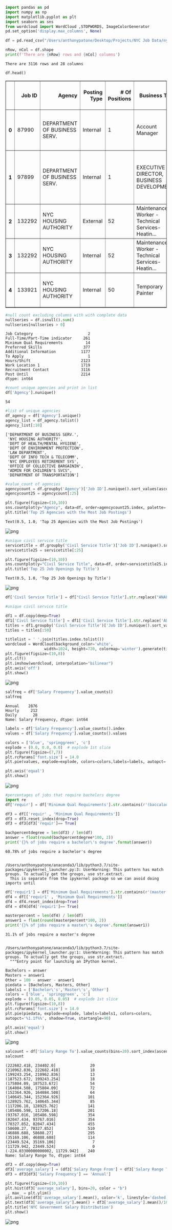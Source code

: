 

```python
import pandas as pd
import numpy as np
import matplotlib.pyplot as plt
import seaborn as sns
from wordcloud import WordCloud ,STOPWORDS, ImageColorGenerator
pd.set_option('display.max_columns', None)

df = pd.read_csv("/Users/anthonypatone/Desktop/Projects/NYC Job Data/nyc-jobs.csv", delimiter=',')
```


```python
nRow, nCol = df.shape
print(f'There are {nRow} rows and {nCol} columns')
```

    There are 3116 rows and 28 columns



```python
df.head()
```

<table border="1" class="dataframe">
  <thead>
    <tr style="text-align: right;">
      <th></th>
      <th>Job ID</th>
      <th>Agency</th>
      <th>Posting Type</th>
      <th># Of Positions</th>
      <th>Business Title</th>
      <th>Civil Service Title</th>
      <th>Title Code No</th>
      <th>Level</th>
      <th>Job Category</th>
      <th>Full-Time/Part-Time indicator</th>
      <th>Salary Range From</th>
      <th>Salary Range To</th>
      <th>Salary Frequency</th>
      <th>Work Location</th>
      <th>Division/Work Unit</th>
      <th>Job Description</th>
      <th>Minimum Qual Requirements</th>
      <th>Preferred Skills</th>
      <th>Additional Information</th>
      <th>To Apply</th>
      <th>Hours/Shift</th>
      <th>Work Location 1</th>
      <th>Recruitment Contact</th>
      <th>Residency Requirement</th>
      <th>Posting Date</th>
      <th>Post Until</th>
      <th>Posting Updated</th>
      <th>Process Date</th>
    </tr>
  </thead>
  <tbody>
    <tr>
      <th>0</th>
      <td>87990</td>
      <td>DEPARTMENT OF BUSINESS SERV.</td>
      <td>Internal</td>
      <td>1</td>
      <td>Account Manager</td>
      <td>CONTRACT REVIEWER (OFFICE OF L</td>
      <td>40563</td>
      <td>1</td>
      <td>NaN</td>
      <td>NaN</td>
      <td>42405.00</td>
      <td>65485.00</td>
      <td>Annual</td>
      <td>110 William St. N Y</td>
      <td>Strategy &amp; Analytics</td>
      <td>Division of Economic &amp; Financial Opportunity (...</td>
      <td>1.\tA baccalaureate degree from an accredited ...</td>
      <td>â€¢\tExcellent interpersonal and organizationa...</td>
      <td>Salary range for this position is: $42,405 - $...</td>
      <td>NaN</td>
      <td>NaN</td>
      <td>NaN</td>
      <td>NaN</td>
      <td>New York City residency is generally required ...</td>
      <td>2011-06-24T00:00:00.000</td>
      <td>NaN</td>
      <td>2011-06-24T00:00:00.000</td>
      <td>2019-07-09T00:00:00.000</td>
    </tr>
    <tr>
      <th>1</th>
      <td>97899</td>
      <td>DEPARTMENT OF BUSINESS SERV.</td>
      <td>Internal</td>
      <td>1</td>
      <td>EXECUTIVE DIRECTOR, BUSINESS DEVELOPMENT</td>
      <td>ADMINISTRATIVE BUSINESS PROMOT</td>
      <td>10009</td>
      <td>M3</td>
      <td>NaN</td>
      <td>F</td>
      <td>60740.00</td>
      <td>162014.00</td>
      <td>Annual</td>
      <td>110 William St. N Y</td>
      <td>Tech Talent Pipeline</td>
      <td>The New York City Department of Small Business...</td>
      <td>1. A baccalaureate degree from an accredited c...</td>
      <td>NaN</td>
      <td>NaN</td>
      <td>In addition to applying through this website, ...</td>
      <td>NaN</td>
      <td>NaN</td>
      <td>NaN</td>
      <td>New York City residency is generally required ...</td>
      <td>2012-01-26T00:00:00.000</td>
      <td>NaN</td>
      <td>2012-01-26T00:00:00.000</td>
      <td>2019-07-09T00:00:00.000</td>
    </tr>
    <tr>
      <th>2</th>
      <td>132292</td>
      <td>NYC HOUSING AUTHORITY</td>
      <td>External</td>
      <td>52</td>
      <td>Maintenance Worker - Technical Services-Heatin...</td>
      <td>MAINTENANCE WORKER</td>
      <td>90698</td>
      <td>0</td>
      <td>Maintenance &amp; Operations</td>
      <td>F</td>
      <td>51907.68</td>
      <td>54580.32</td>
      <td>Annual</td>
      <td>Heating Mgt-Operations</td>
      <td>Management Services Department</td>
      <td>Under direct supervision, assist in the routin...</td>
      <td>1. Three years of full-time satisfactory exper...</td>
      <td>1.  A High School Diploma or GED.  2.  CDL Dri...</td>
      <td>1.  A Motor Vehicle Driverâ€™s License valid i...</td>
      <td>Click the "Apply Now" button.</td>
      <td>NaN</td>
      <td>NaN</td>
      <td>NaN</td>
      <td>NYCHA has no residency requirements.</td>
      <td>2013-10-24T00:00:00.000</td>
      <td>NaN</td>
      <td>2013-12-12T00:00:00.000</td>
      <td>2019-07-09T00:00:00.000</td>
    </tr>
    <tr>
      <th>3</th>
      <td>132292</td>
      <td>NYC HOUSING AUTHORITY</td>
      <td>Internal</td>
      <td>52</td>
      <td>Maintenance Worker - Technical Services-Heatin...</td>
      <td>MAINTENANCE WORKER</td>
      <td>90698</td>
      <td>0</td>
      <td>Maintenance &amp; Operations</td>
      <td>F</td>
      <td>51907.68</td>
      <td>54580.32</td>
      <td>Annual</td>
      <td>Heating Mgt-Operations</td>
      <td>Management Services Department</td>
      <td>Under direct supervision, assist in the routin...</td>
      <td>1. Three years of full-time satisfactory exper...</td>
      <td>1.  A High School Diploma or GED.  2.  CDL Dri...</td>
      <td>1.  A Motor Vehicle Driverâ€™s License valid i...</td>
      <td>Click the "Apply Now" button.</td>
      <td>NaN</td>
      <td>NaN</td>
      <td>NaN</td>
      <td>NYCHA has no residency requirements.</td>
      <td>2013-10-24T00:00:00.000</td>
      <td>NaN</td>
      <td>2013-12-12T00:00:00.000</td>
      <td>2019-07-09T00:00:00.000</td>
    </tr>
    <tr>
      <th>4</th>
      <td>133921</td>
      <td>NYC HOUSING AUTHORITY</td>
      <td>Internal</td>
      <td>50</td>
      <td>Temporary Painter</td>
      <td>PAINTER</td>
      <td>91830</td>
      <td>0</td>
      <td>Maintenance &amp; Operations</td>
      <td>F</td>
      <td>35.00</td>
      <td>35.00</td>
      <td>Hourly</td>
      <td>DMP-Contract &amp; Analysis Unit</td>
      <td>Dept of Management &amp; Planning</td>
      <td>Responsibilities of selected candidates will i...</td>
      <td>1. Five years of full-time satisfactory experi...</td>
      <td>NaN</td>
      <td>SPECIAL NOTE:    1.  This is a temporary assig...</td>
      <td>Click the "Apply Now" button.</td>
      <td>NaN</td>
      <td>NaN</td>
      <td>NaN</td>
      <td>NYCHA has no residency requirement.</td>
      <td>2014-01-09T00:00:00.000</td>
      <td>NaN</td>
      <td>2014-01-08T00:00:00.000</td>
      <td>2019-07-09T00:00:00.000</td>
    </tr>
  </tbody>
</table>
</div>




```python
#null count excluding columns with with complete data
nullseries = df.isnull().sum()
nullseries[nullseries > 0]
```




    Job Category                        2
    Full-Time/Part-Time indicator     261
    Minimum Qual Requirements          14
    Preferred Skills                  377
    Additional Information           1177
    To Apply                            1
    Hours/Shift                      2123
    Work Location 1                  1719
    Recruitment Contact              3116
    Post Until                       2214
    dtype: int64




```python
#count unique agencies and print in list
df['Agency'].nunique()
```




    54




```python
#list of unique agencies
df_agency = df['Agency'].unique()
agency_list = df_agency.tolist()
agency_list[:10]
```




    ['DEPARTMENT OF BUSINESS SERV.',
     'NYC HOUSING AUTHORITY',
     'DEPT OF HEALTH/MENTAL HYGIENE',
     'DEPT OF ENVIRONMENT PROTECTION',
     'LAW DEPARTMENT',
     'DEPT OF INFO TECH & TELECOMM',
     'NYC EMPLOYEES RETIREMENT SYS',
     'OFFICE OF COLLECTIVE BARGAININ',
     "ADMIN FOR CHILDREN'S SVCS",
     'DEPARTMENT OF TRANSPORTATION']




```python
#value_count of agencies
agencycount = df.groupby('Agency')['Job ID'].nunique().sort_values(ascending=False)
agencycount25 = agencycount[:25]

plt.figure(figsize=(10,10))
sns.countplot(y="Agency", data=df, order=agencycount25.index, palette='winter_r')
plt.title('Top 25 Agencies with the Most Job Postings')
```




    Text(0.5, 1.0, 'Top 25 Agencies with the Most Job Postings')




![png](output_6_1.png)



```python
#unique civil service title
servicetitle = df.groupby('Civil Service Title')['Job ID'].nunique().sort_values(ascending=False)
servicetitle25 = servicetitle[:25]

plt.figure(figsize=(10,10))
sns.countplot(y="Civil Service Title", data=df, order=servicetitle25.index, palette='winter_r')
plt.title('Top 25 Job Openings by Title')
```




    Text(0.5, 1.0, 'Top 25 Job Openings by Title')




![png](output_7_1.png)



```python
df['Civil Service Title'] = df["Civil Service Title"].str.replace("ANALYST", "").str.replace("MANAGER", "").str.replace("ASSOCIATE", "").str.replace("ADMINISTRATIVE", "")
```


```python
#unique civil service title

df1 = df.copy(deep=True)
df1['Civil Service Title'] = df1['Civil Service Title'].str.replace('ADMINISTRATIVE','')
titles = df1.groupby('Civil Service Title')['Job ID'].nunique().sort_values(ascending=False)
titles = titles[:50]

titlelist = ' '.join(titles.index.tolist())
wordcloud = WordCloud(background_color='white',
                 width=1024, height=720, colormap='winter').generate(titlelist)
plt.figure(figsize=(10,8))
plt.clf()
plt.imshow(wordcloud, interpolation="bilinear")
plt.axis('off')
plt.show()
```


![png](output_9_0.png)



```python
salfreq = df['Salary Frequency'].value_counts()
salfreq
```




    Annual    2876
    Hourly     212
    Daily       28
    Name: Salary Frequency, dtype: int64




```python
labels = df['Salary Frequency'].value_counts().index
values = df['Salary Frequency'].value_counts().values
```


```python
colors = ['blue', 'springgreen', 'c']
explode = (0.0, 0.0, 0.0)  # explode 1st slice
plt.figure(figsize=(7,7))
plt.rcParams['font.size'] = 14.0
plt.pie(values, explode=explode, colors=colors,labels=labels, autopct='%1.1f%%', shadow=True, startangle=90, pctdistance=1.08, labeldistance=1.16)

plt.axis('equal')
plt.show()
```


![png](output_12_0.png)



```python
#percentages of jobs that require bachelors degree
import re
df['requir'] = df['Minimum Qual Requirements'].str.contains(r'(baccalaureate)', flags=re.I)

df3 = df[['requir' , 'Minimum Qual Requirements']]
df3 = df3.reset_index(drop=True)
df3 = df3[df3['requir']== True]

bachpercentdegree = len(df3) / len(df)
answer = float(round(bachpercentdegree*100, 2))
print('{}% of jobs require a bachelor\'s degree'.format(answer))
```

    60.78% of jobs require a bachelor's degree


    /Users/anthonypatone/anaconda3/lib/python3.7/site-packages/ipykernel_launcher.py:3: UserWarning: This pattern has match groups. To actually get the groups, use str.extract.
      This is separate from the ipykernel package so we can avoid doing imports until



```python
df['requir1'] = df['Minimum Qual Requirements'].str.contains(r'(master[\']?[Ss]?)', flags=re.I)
df4 = df[['requir1' , 'Minimum Qual Requirements']]
df4 = df4.reset_index(drop=True)
df4 = df4[df4['requir1']== True]

masterpercent = len(df4) / len(df)
answer1 = float(round(masterpercent*100, 2))
print('{}% of jobs require a master\'s degree'.format(answer1))
```

    31.1% of jobs require a master's degree


    /Users/anthonypatone/anaconda3/lib/python3.7/site-packages/ipykernel_launcher.py:1: UserWarning: This pattern has match groups. To actually get the groups, use str.extract.
      """Entry point for launching an IPython kernel.



```python
Bachelors = answer
Masters = answer1
Other = 100 - answer - answer1
piedata = [Bachelors, Masters, Other]
labels1 = ['Bachelor\'s','Master\'s','Other']
colors = ['blue', 'springgreen', 'c']
explode = (0.05, 0.05, 0.05)  # explode 1st slice
plt.figure(figsize=(10,8))
plt.rcParams['font.size'] = 14.0
plt.pie(piedata, explode=explode, labels=labels1, colors=colors,
autopct='%1.1f%%', shadow=True, startangle=90)

plt.axis('equal')
plt.show()
```


![png](output_15_0.png)



```python
salcount = df['Salary Range To'].value_counts(bins=20).sort_index(ascending=False)
salcount
```




    (222682.418, 234402.0]               20
    (210962.836, 222682.418]             18
    (199243.254, 210962.836]             13
    (187523.672, 199243.254]             18
    (175804.09, 187523.672]              54
    (164084.508, 175804.09]              72
    (152364.926, 164084.508]             64
    (140645.344, 152364.926]            101
    (128925.762, 140645.344]             85
    (117206.18, 128925.762]             141
    (105486.598, 117206.18]             201
    (93767.016, 105486.598]             354
    (82047.434, 93767.016]              354
    (70327.852, 82047.434]              455
    (58608.27, 70327.852]               510
    (46888.688, 58608.27]               295
    (35169.106, 46888.688]              114
    (23449.524, 35169.106]                7
    (11729.942, 23449.524]                0
    (-224.03300000000002, 11729.942]    240
    Name: Salary Range To, dtype: int64




```python
df3 = df.copy(deep=True)
df3['average_salary'] = (df3['Salary Range From'] + df3['Salary Range To'])/2
df3 = df3[df3['Salary Frequency'] == 'Annual']

plt.figure(figsize=(10,10))
plt.hist(df3['average_salary'], bins=20, color = "b")
_, max_ = plt.ylim()
plt.axvline(df3['average_salary'].mean(), color='k', linestyle='dashed', linewidth=1)
plt.text(df3['average_salary'].mean() + df3['average_salary'].mean()/10, max_ - max_/10, 'Mean: {:.2f}'.format(df3['average_salary'].mean()))
plt.title('NYC Government Salary Distribution')
plt.show()
```


![png](output_17_0.png)



```python

```

